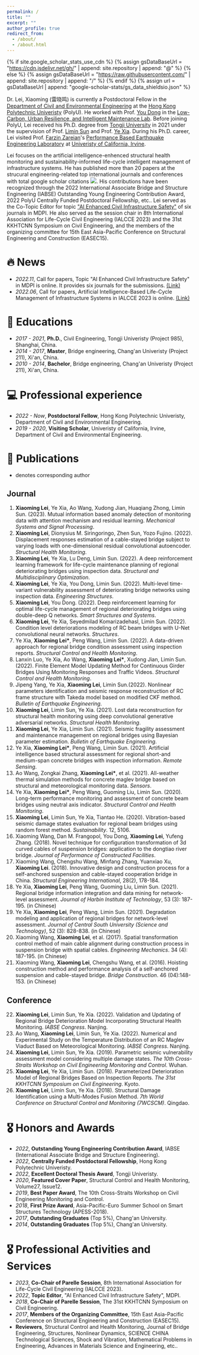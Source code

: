 ```yaml
---
permalink: /
title: ""
excerpt: ""
author_profile: true
redirect_from: 
  - /about/
  - /about.html
---
```


{% if site.google_scholar_stats_use_cdn %}
{% assign gsDataBaseUrl = "https://cdn.jsdelivr.net/gh/" | append: site.repository | append: "@" %}
{% else %}
{% assign gsDataBaseUrl = "https://raw.githubusercontent.com/" | append: site.repository | append: "/" %}
{% endif %}
{% assign url = gsDataBaseUrl | append: "google-scholar-stats/gs_data_shieldsio.json" %}

<span class='anchor' id='about-me'></span>

Dr. Lei, Xiaoming (雷晓鸣) is currently a Postdoctoral Fellow in the [Department of Civil and Environmental Engineering](https://www.polyu.edu.hk/) at the [Hong Kong Polytechnic Univeristy](https://www.polyu.edu.hk/cee/) (PolyU). He worked with Prof. [You Dong](https://www.polyu.edu.hk/cee/people/academic-staff/dr-you-dong/) in the [Low-Carbon, Urban Resilience, and Intelligent Maintenance Lab](https://youdongpolyu.weebly.com/). Before joining PolyU, Lei received his Ph.D. degree from [Tongji University](https://www.tongji.edu.cn/) in 2021 under the supervision of Prof. [Limin Sun](https://bridge.tongji.edu.cn/d9/a3/c14928a186787/page.htm) and Prof. [Ye Xia](https://bridge.tongji.edu.cn/5f/e6/c14929a155622/page.htm). During his Ph.D. career, Lei visited Prof. [Farzin Zareian](https://engineering.uci.edu/users/farzin-zareian)'s [Performance Based Earthquake Engineering Laboratory](https://pbee.eng.uci.edu/) at [Univeristy of California, Irvine](https://www.uci.edu/). 

Lei focuses on the artificial intelligence-enhenced structural health monitoring and sustainability-informed life-cycle intelligent management of infrastructure systems. He has published more than 20 papers at the strucural engineering-related top international journals and conferences with total google scholar citations <a href='https://scholar.google.com/citations?user=1hf-sagAAAAJ&hl=en'><img src="https://img.shields.io/endpoint?url={{ url | url_encode }}&logo=Google%20Scholar&labelColor=f6f6f6&color=9cf&style=flat&label=citations"></a>. His contributions have been recognized through the 2022 International Associate Bridge and Structure Engineering (IABSE) Outstanding Young Engineering Contribution Award, 2022 PolyU Centrally Funded Postdoctoral Fellowship, etc.. Lei served as the Co-Topic Editor for topic ["AI Enhanced Civil Infrastructure Safety"](https://www.mdpi.com/topics/6BG3A25792) of six journals in MDPI. He also served as the session chair in 8th International Association for Life-Cycle Civil Engineering (IALCCE 2023) and the 31st KKHTCNN Symposium on Civil Engineering, and the members of the organizing committee for 15th East Asia-Pacific Conference on Structural Engineering and Construction (EASEC15).
 
# 🔥 News
- *2022.11*, Call for papers, Topic "AI Enhanced Civil Infrastructure Safety" in MDPI is online. It provides six journals for the submissions. [(Link)](https://www.mdpi.com/topics/6BG3A25792)
- *2022.06*, Call for papers, Artificial Intelligence-Based Life-Cycle Management of Infrastructure Systems in IALCCE 2023 is online. [(Link)](https://ialcce2023.org/technical-program/mini-symposia/)

# 📖 Educations
- *2017 - 2021*, **Ph.D.**, Civil Engineering, Tongji Univeristy (Project 985), Shanghai, China. 
- *2014 - 2017*, **Master**, Bridge engineering, Chang'an Univeristy (Project 211), Xi'an, China. 
- *2010 - 2014*, **Bachelor**, Bridge engineering, Chang'an Univeristy (Project 211), Xi'an, China. 

# 💻 Professional experience
- *2022 - Now*, **Postdoctoral Fellow**, Hong Kong Polytechnic Univeristy, Department of Civil and Environmental Engineering.
- *2019 - 2020*, **Visiting Scholar**, Univeristy of California, Irvine, Department of Civil and Environmental Engineering.

# 📝 Publications
* denotes corresponding author
## Journal
1.	**Xiaoming Lei**, Ye Xia, Ao Wang, Xudong Jian, Huaqiang Zhong, Limin Sun. (2023). Mutual information based anomaly detection of monitoring data with attention mechanism and residual learning. *Mechanical Systems and Signal Processing*.
2.	**Xiaoming Lei**, Dionysius M. Siringoringo, Zhen Sun, Yozo Fujino. (2022). Displacement responses estimation of a cable-stayed bridge subject to varying loads with one-dimensional residual convolutional autoencoder. *Structural Health Monitoring*.
3.	**Xiaoming Lei**, Ye Xia, Lu Deng, Limin Sun. (2022). A deep reinforcement learning framework for life-cycle maintenance planning of regional deteriorating bridges using inspection data. *Structural and Multidisciplinary Optimization*.
4.	**Xiaoming Lei**, Ye Xia, You Dong, Limin Sun. (2022). Multi-level time-variant vulnerability assessment of deteriorating bridge networks using inspection data. *Engineering Structures*.
5.	**Xiaoming Lei**, You Dong. (2022). Deep reinforcement learning for optimal life-cycle management of regional deteriorating bridges using double-deep Q networks. *Smart Structures and Systems*.
6.	**Xiaoming Lei**, Ye Xia, Seyedmilad Komarizadehasl, Limin Sun. (2022). Condition level deteriorations modeling of RC beam bridges with U-Net convolutional neural networks. *Structures*. 
7.	Ye Xia, **Xiaoming Lei\***, Peng Wang, Limin Sun. (2022). A data-driven approach for regional bridge condition assessment using inspection reports. *Structural Control and Health Monitoring*.
8.	Lanxin Luo, Ye Xia, Ao Wang, **Xiaoming Lei\***, Xudong Jian, Limin Sun. (2022). Finite Element Model Updating Method for Continuous Girder Bridges Using Monitoring Responses and Traffic Videos. *Structural Control and Health Monitoring*.
9.	Jipeng Yang, Ye Xia, **Xiaoming Lei**, Limin Sun.(2022). Nonlinear parameters identification and seismic response reconstruction of RC frame structure with Takeda model based on modified CKF method. *Bulletin of Earthquake Engineering*. 
10.	**Xiaoming Lei**, Limin Sun, Ye Xia. (2021). Lost data reconstruction for structural health monitoring using deep convolutional generative adversarial networks. *Structural Health Monitoring*.
11.	**Xiaoming Lei**, Ye Xia, Limin Sun. (2021). Seismic fragility assessment and maintenance management on regional bridges using Bayesian parameter estimation. *Bulletin of Earthquake Engineering*.
12.	Ye Xia, **Xiaoming Lei\***, Peng Wang, Limin Sun. (2021). Artificial intelligence based structural assessment for regional short-and medium-span concrete bridges with inspection information. *Remote Sensing*.
13.	Ao Wang, Zongkai Zhang, **Xiaoming Lei\***, et al. (2021). All-weather thermal simulation methods for concrete maglev bridge based on structural and meteorological monitoring data. *Sensors*.
14.	Ye Xia, **Xiaoming Lei\***, Peng Wang, Guoming Liu, Limin Sun. (2020). Long-term performance monitoring and assessment of concrete beam bridges using neutral axis indicator. *Structural Control and Health Monitoring*.
15.	**Xiaoming Lei**, Limin Sun, Ye Xia, Tiantao He. (2020). Vibration-based seismic damage states evaluation for regional beam bridges using random forest method. *Sustainability*. 12, 5106. 
17.	Xiaoming Wang, Dan M. Frangopol, You Dong, **Xiaoming Lei**, Yufeng Zhang. (2018). Novel technique for configuration transformation of 3d curved cables of suspension bridges: application to the dongtiao river bridge. *Journal of Performance of Constructed Facilities*.
18.	Xiaoming Wang, Chengshu Wang, Minfang Zhang, Yuanxiao Xu, **Xiaoming Lei**. (2018). Innovative design and construction process for a self-anchored suspension and cable-stayed cooperation bridge in China. *Structural Engineering International*, 28(2), 178-184.
19.	Ye Xia, **Xiaoming Lei**, Peng Wang, Guoming Liu, Limin Sun. (2021). Regional bridge information integration and data mining for network-level assessment. *Journal of Harbin Institute of Technology*, 53 (3): 187-195. (in Chinese)
20.	Ye Xia, **Xiaoming Lei**, Peng Wang, Limin Sun. (2021). Degradation modeling and application of regional bridges for network-level assessment. *Journal of Central South University (Science and Technology)*, 52 (3): 828-838. (in Chinese)
21.	Xiaoming Wang, **Xiaoming Lei**, et al. (2017). Spatial transformation control method of main cable alignment during construction process in suspension bridge with spatial cables. *Engineering Mechanics*. 34 (4): 187-195. (in Chinese)
22.	Xiaoming Wang, **Xiaoming Lei**, Chengshu Wang, et al. (2016). Hoisting construction method and performance analysis of a self-anchored suspension and cable-stayed bridge. *Bridge Construction*. 46 (04):148-153. (in Chinese)

## Conference
22.	**Xiaoming Lei**, Limin Sun, Ye Xia. (2022). Validation and Updating of Regional Bridge Deterioration Model Incorporating Structural Health Monitoring. *IABSE Congress*. Nanjing. 
23.	Ao Wang, **Xiaoming Lei**, Limin Sun, Ye Xia. (2022). Numerical and Experimental Study on the Temperature Distribution of an RC Maglev Viaduct Based on Meteorological Monitoring. *IABSE Congress*. Nanjing.
24.	**Xiaoming Lei**, Limin Sun, Ye Xia. (2019). Parametric seismic vulnerability assessment model considering multiple damage states. *The 10th Cross-Straits Workshop on Civil Engineering Monitoring and Control*. Wuhan.
25.	**Xiaoming Lei**, Ye Xia, Limin Sun. (2018). Parameterized Deterioration Model of Regional Bridges Based on Inspection Reports. *The 31st KKHTCNN Symposium on Civil Engineering*. Kyoto.
26.	**Xiaoming Lei**, Limin Sun, Ye Xia. (2018). Structural Damage Identification using a Multi-Modes Fusion Method. *7th World Conference on Structural Control and Monitoring (7WCSCM)*. Qingdao.

# 🎖 Honors and Awards
- *2022*, **Outstanding Young Engineering Contribution Award**, IABSE (International Associate Bridge and Structure Engineering). 
- *2022*, **Centrally Funded Postdoctoral Fellowship**, Hong Kong Polytechnic Univeristy. 
- *2022*, **Excellent Doctoral Thesis Award**, Tongji Univeristy. 
- *2020*, **Featured Cover Paper**, Structural Control and Health Monitoring, Volume27, Issue12.
- *2019*, **Best Paper Award**, The 10th Cross-Straits Workshop on Civil Engineering Monitoring and Control. 
- *2018*, **First Prize Award**, Asia-Pacific-Euro Summer School on Smart Structures Technology (APESS-2018). 
- *2017*, **Outstanding Graduates** (Top 5%), Chang'an University. 
- *2014*, **Outstanding Graduates** (Top 5%), Chang'an University. 

# 🎖 Professional Activities and Services
- *2023*, **Co-Chair of Parelle Session**, 8th International Association for Life-Cycle Civil Engineering (IALCCE 2023).
- *2022*, **Topic Editor**, "AI Enhanced Civil Infrastructure Safety", MDPI.
- *2018*, **Co-Chair of Parelle Session**, The 31st KKHTCNN Symposium on Civil Engineering.
- *2017*, **Members of the Organizing Committee**, 15th East Asia-Pacific Conference on Structural Engineering and Construction (EASEC15).
- **Reviewers**, Structural Control and Health Monitoring, Journal of Bridge Engineering, Structures, Nonlinear Dynamics, SCIENCE CHINA Technological Sciences, Shock and Vibration, Mathematical Problems in Engineering, Advances in Materials Science and Engineering, etc..
